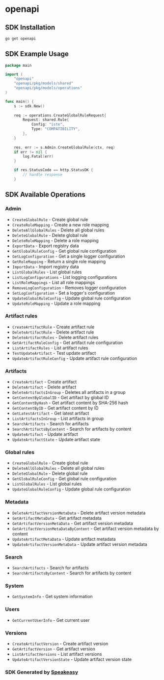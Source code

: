# openapi

<!-- Start SDK Installation -->
## SDK Installation

```bash
go get openapi
```
<!-- End SDK Installation -->

## SDK Example Usage
<!-- Start SDK Example Usage -->
```go
package main

import (
    "openapi"
    "openapi/pkg/models/shared"
    "openapi/pkg/models/operations"
)

func main() {
    s := sdk.New()
    
    req := operations.CreateGlobalRuleRequest{
        Request: shared.Rule{
            Config: "iste",
            Type: "COMPATIBILITY",
        },
    }
    
    res, err := s.Admin.CreateGlobalRule(ctx, req)
    if err != nil {
        log.Fatal(err)
    }

    if res.StatusCode == http.StatusOK {
        // handle response
    }
```
<!-- End SDK Example Usage -->

<!-- Start SDK Available Operations -->
## SDK Available Operations

### Admin

* `CreateGlobalRule` - Create global rule
* `CreateRoleMapping` - Create a new role mapping
* `DeleteAllGlobalRules` - Delete all global rules
* `DeleteGlobalRule` - Delete global rule
* `DeleteRoleMapping` - Delete a role mapping
* `ExportData` - Export registry data
* `GetGlobalRuleConfig` - Get global rule configuration
* `GetLogConfiguration` - Get a single logger configuration
* `GetRoleMapping` - Return a single role mapping
* `ImportData` - Import registry data
* `ListGlobalRules` - List global rules
* `ListLogConfigurations` - List logging configurations
* `ListRoleMappings` - List all role mappings
* `RemoveLogConfiguration` - Removes logger configuration
* `SetLogConfiguration` - Set a logger's configuration
* `UpdateGlobalRuleConfig` - Update global rule configuration
* `UpdateRoleMapping` - Update a role mapping

### Artifact rules

* `CreateArtifactRule` - Create artifact rule
* `DeleteArtifactRule` - Delete artifact rule
* `DeleteArtifactRules` - Delete artifact rules
* `GetArtifactRuleConfig` - Get artifact rule configuration
* `ListArtifactRules` - List artifact rules
* `TestUpdateArtifact` - Test update artifact
* `UpdateArtifactRuleConfig` - Update artifact rule configuration

### Artifacts

* `CreateArtifact` - Create artifact
* `DeleteArtifact` - Delete artifact
* `DeleteArtifactsInGroup` - Deletes all artifacts in a group
* `GetContentByGlobalID` - Get artifact by global ID
* `GetContentByHash` - Get artifact content by SHA-256 hash
* `GetContentByID` - Get artifact content by ID
* `GetLatestArtifact` - Get latest artifact
* `ListArtifactsInGroup` - List artifacts in group
* `SearchArtifacts` - Search for artifacts
* `SearchArtifactsByContent` - Search for artifacts by content
* `UpdateArtifact` - Update artifact
* `UpdateArtifactState` - Update artifact state

### Global rules

* `CreateGlobalRule` - Create global rule
* `DeleteAllGlobalRules` - Delete all global rules
* `DeleteGlobalRule` - Delete global rule
* `GetGlobalRuleConfig` - Get global rule configuration
* `ListGlobalRules` - List global rules
* `UpdateGlobalRuleConfig` - Update global rule configuration

### Metadata

* `DeleteArtifactVersionMetaData` - Delete artifact version metadata
* `GetArtifactMetaData` - Get artifact metadata
* `GetArtifactVersionMetaData` - Get artifact version metadata
* `GetArtifactVersionMetaDataByContent` - Get artifact version metadata by content
* `UpdateArtifactMetaData` - Update artifact metadata
* `UpdateArtifactVersionMetaData` - Update artifact version metadata

### Search

* `SearchArtifacts` - Search for artifacts
* `SearchArtifactsByContent` - Search for artifacts by content

### System

* `GetSystemInfo` - Get system information

### Users

* `GetCurrentUserInfo` - Get current user

### Versions

* `CreateArtifactVersion` - Create artifact version
* `GetArtifactVersion` - Get artifact version
* `ListArtifactVersions` - List artifact versions
* `UpdateArtifactVersionState` - Update artifact version state

<!-- End SDK Available Operations -->

### SDK Generated by [Speakeasy](https://docs.speakeasyapi.dev/docs/using-speakeasy/client-sdks)
